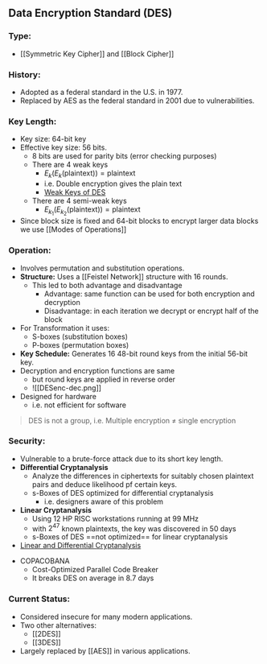 ## Data Encryption Standard (DES)

### Type:
- [[Symmetric Key Cipher]] and [[Block Cipher]]
### History: 
- Adopted as a federal standard in the U.S. in 1977.
- Replaced by AES as the federal standard in 2001 due to vulnerabilities.
### Key Length: 
- Key size: 64-bit key
- Effective key size: 56 bits.
	- 8 bits are used for parity bits (error checking purposes)
	- There are 4 weak keys
		- $E_{k}(E_{k}(\text{plaintext})) = \text{plaintext}$
		- i.e. Double encryption gives the plain text
		- [Weak Keys of DES](https://en.wikipedia.org/wiki/Weak_key#:~:text=DES%20weak%20keys%20produce%20sixteen,%2B%20'E'%20(0xFEFEFEFEFEFEFEFE))
	- There are 4 semi-weak keys
		- $E_{k_{1}}(E_{k_{2}}(\text{plaintext})) = \text{plaintext}$
- Since block size is fixed and 64-bit blocks to encrypt larger data blocks we use [[Modes of Operations]]
### Operation: 
- Involves permutation and substitution operations.
-  **Structure:** Uses a [[Feistel Network]] structure with 16 rounds.
	- This led to both advantage and disadvantage
		- Advantage: same function can be used for both encryption and decryption
		- Disadvantage: in each iteration we decrypt or encrypt half of the block
- For Transformation it uses: 
	- S-boxes (substitution boxes)
	- P-boxes (permutation boxes)
- **Key Schedule:** Generates 16 48-bit round keys from the initial 56-bit key.
- Decryption and encryption functions are same
	- but round keys are applied in reverse order
	- ![[DESenc-dec.png]]
- Designed for hardware
	- i.e. not efficient for software
> DES is not a group, i.e. Multiple encryption $\neq$ single encryption 
### Security: 
- Vulnerable to a brute-force attack due to its short key length.
- **Differential Cryptanalysis**
	- Analyze the differences in ciphertexts for suitably chosen plaintext pairs and deduce likelihood pf certain keys.
	- s-Boxes of DES optimized for differential cryptanalysis
		- i.e. designers aware of this problem
- **Linear Cryptanalysis**
	- Using 12 HP RISC workstations running at 99 MHz
	- with $2^{47}$ known plaintexts, the key was discovered in 50 days
	- s-Boxes of DES  ==not optimized== for linear cryptanalysis
- [Linear and Differential Cryptanalysis](https://www.geeksforgeeks.org/differential-and-linear-cryptanalysis/)
* COPACOBANA
	* Cost-Optimized Parallel Code Breaker
	* It breaks DES on average in 8.7 days
### Current Status:
- Considered insecure for many modern applications.
- Two other alternatives:
	- [[2DES]]
	- [[3DES]]
- Largely replaced by [[AES]] in various applications.
